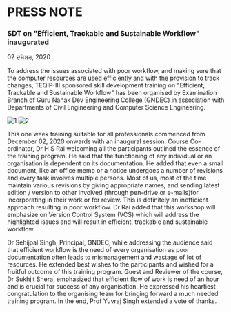 # PRESS NOTE

### SDT on "Efficient, Trackable and Sustainable Workflow" inaugurated

02 ਦਸੰਬਰ, 2020

To address the issues associated with poor workflow, and making 
sure that the computer resources are used efficiently and with the provision to 
track changes, TEQIP-III sponsored skill development training on "Efficient, 
Trackable and Sustainable Workflow" has been organised by Examination 
Branch of Guru Nanak Dev Engineering College (GNDEC) in association with
Departments of Civil Engineering and Computer Science Engineering.

![1](https://yuvrajsingh2304.github.io/dbq/PressNote/Picture/4.jpg)		![2](https://yuvrajsingh2304.github.io/dbq/PressNote/Picture/1.jpeg)

This one week training suitable for all professionals commenced from December 02, 2020 
onwards with an inaugural session. Course Co-ordinator, Dr H S Rai welcoming all the
participants outlined the essence of the training program. He said that the functioning 
of any individual or an organisation is dependent on its documentation. He added that
even a small document, like an office memo or a notice undergoes a number of revisions
and every task involves multiple persons. Most of us, most of the time maintain various 
revisions by giving appropriate names, and sending latest edition / version to other 
involved (through pen-drive or e-mails)for incorporating in their work or for review.
This is definitely an inefficient approach resulting in poor workflow. 
Dr Rai added that this workshop will emphasize on Version Control System (VCS) 
which will address the highlighted issues and will result in efficient, trackable and
sustainable workflow.

Dr Sehijpal Singh, Principal, GNDEC, while addressing the audience said that efficient workflow
is the need of every organisation as poor documentation often leads to mismanagement and wastage 
of lot of resources. He extended best wishes to the participants and wished for a fruitful outcome
of this training program. Guest and Reviewer of the course, Dr Sukhjit Shera, emphasized that efficient 
flow of work is need of an hour and is crucial for success of any organisation. He expressed his
heartiest congratulation to the organising team for bringing forward a much needed training program.
In the end, Prof Yuvraj Singh extended a vote of thanks.



